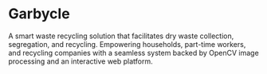 # Garbycle
A smart waste recycling solution that facilitates dry waste collection, segregation, and recycling. Empowering households, part-time workers, and recycling companies with a seamless system backed by OpenCV image processing and an interactive web platform.
